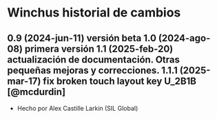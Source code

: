 Winchus historial de cambios
====================

0.9 (2024-jun-11) versión beta
1.0 (2024-ago-08) primera versión
1.1 (2025-feb-20) actualización de documentación. Otras pequeñas mejoras y correcciones.
1.1.1 (2025-mar-17) fix broken touch layout key U_2B1B [@mcdurdin]
----------------
* Hecho por Alex Castille Larkin (SIL Global)
